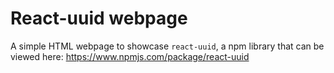 # React-uuid webpage

A simple HTML webpage to showcase ```react-uuid```, a npm library that can be viewed here: https://www.npmjs.com/package/react-uuid

